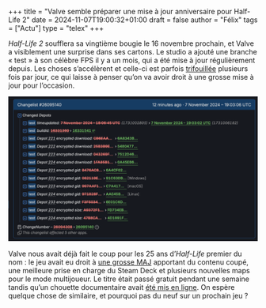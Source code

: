 +++
title = "Valve semble préparer une mise à jour anniversaire pour Half-Life 2"
date = 2024-11-07T19:00:32+01:00
draft = false
author = "Félix"
tags = ["Actu"]
type = "telex"
+++

*Half-Life 2* soufflera sa vingtième bougie le 16 novembre prochain, et Valve a visiblement une surprise dans ses cartons. Le studio a ajouté une branche « test » à son célèbre FPS il y a un mois, qui a été mise à jour régulièrement depuis. Les choses s’accélèrent et celle-ci est parfois [trifouillée](https://steamdb.info/app/220/history/) plusieurs fois par jour, ce qui laisse à penser qu’on va avoir droit à une grosse mise à jour pour l’occasion.

![Capture d'écran de SteamDB](steambd.png "Image Steamdb") 

Valve nous avait déjà fait le coup pour les 25 ans d’*Half-Life* premier du nom : le jeu avait eu droit à [une grosse MAJ](https://nostickreloaded.substack.com/i/138963186/tout-sauf-half-life) apportant du contenu coupé, une meilleure prise en charge du Steam Deck et plusieurs nouvelles maps pour le mode multijoueur. Le titre était passé gratuit pendant une semaine tandis qu’un chouette documentaire avait [été mis en ligne](https://www.youtube.com/watch?v=TbZ3HzvFEto). On espère quelque chose de similaire, et pourquoi pas du neuf sur un prochain jeu ?